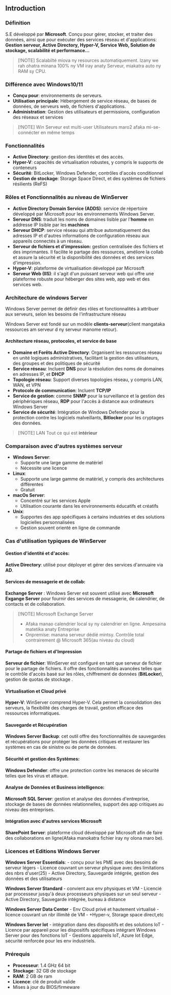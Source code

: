 ## Introduction
### Définition
S.E développé par **Microsoft**. Conçu pour gérer, stocker, et traiter des données, ainsi que pour exécuter des services réseau et d'applications:
**Gestion serveur, Active Directory, Hyper-V, Service Web, Solution de stockage, scalabilité et performance...**


> [!NOTE] Scalabilté
> miova ny resources automatiquement. Izany we rah ohatra minana 100% ny VM iray anaty Serveur, miakatra auto ny RAM sy CPU.

### Différence avec Windows10/11
- **Conçu pour**: environnements de serveurs.
- **Utilisation principale**: Hébergement de service réseau, de bases de données, de serveurs web, de fichiers d'applications.
- **Administration**: Gestion des utilisateurs et permissions, configuration des réseaux et services

> [!NOTE] Win Serveur est multi-user
> Utilisateurs maro2 afaka mi-se-connécter en même temps


### Fonctionnalités
- **Active Directory**: gestion des identités et des accès. 
- **Hyper-V**: capacités de virtualisation robustes, y compris le supports de conteneurs
- **Sécurité**: BitLocker, Windows Defender, contrôles d'accès conditionnel
- **Gestion de stockage**: Storage Space Direct, et des systèmes de fichiers résilients (ReFS)

### Rôles et Fonctionnalités au niveau de WinServer

- **Active Directory Domain Service (ADDS)**: service de répertoire développé par Microsoft pour les environnements Windows Server. 
- **Serveur DNS**: traduit les noms de domaines lisible par l'**homme** en addresse IP lisible par les **machines**
- **Serveur DHCP**: service réseau qui attribue automatiquement des adresses IP et d'autres informations de configuration réseau aux appareils connectés à un réseau.
- **Serveur de fichiers et d'impression:** gestion centralisée des fichiers et des imprimantes. Il facilite le partage des ressources, améliore la collab et assure la sécurité et la disponibilité des données et des services d'impression.
- **Hyper-V**: plateforme de virtualisation développé par Microsoft
- **Serveur Web (IIS)**: il s'agit d'un puissant serveur web qui offre une plateforme robuste pour héberger des sites web, app web et des services web.


### Architecture de windows Server
Windows Server permet de définir des rôles et fonctionnalités à attribuer aux serveurs, selon les besoins de l'infrastructure réseau

Windows Server est fondé sur un modèle **clients-serveur**(client mangataka ressources am serveur d ny serveur manome retour). 

#### Architecture réseau, protocoles, et service de base
- **Domaine et Forêts Active Directory**: 
	Organisent les ressources réseau en unité logiques administratives, facilitant la gestion des utilisateurs, des groupes et des politiques de sécurité
- **Service réseau**:
	Incluent **DNS** pour la résolution des noms de domaines en adresses IP, et **DHCP**
- **Topologie réseau**:
	Support diverses topologies réseau, y compris LAN, WAN, et VPN
- **Protocole de communication**:
	Incluent **TCP/IP**
- **Service de gestion**:
	comme **SNMP** pour la surveillance et la gestion des périphériques réseau, **RDP** pour l'accès à distance aux ordinateurs Windows Server
- **Service de sécurité**:
	Intégration de Windows Defender pour la protection contre les logiciels malveillants, **Bitlocker** pour les cryptages des données.



> [!NOTE] LAN
> Tout ce qui est **intérieur**  

### Comparaison avec d'autres systèmes serveur
- **Windows Server**:
	- Supporte une large gamme de matériel
	- Nécessite une licence
- **Linux**:
	- Supporte une large gamme de matériel, y compris des architectures différentes
	- Gratuit
- **macOs Server**:
	- Concentré sur les services Apple
	- Utilisation courante dans les environnements éducatifs et créatifs
- **Unix**:
	- Supportes des app spécifiques à certains industries et des solutions logicielles personnalisées
	- Gestion souvent orienté en ligne de commande

### Cas d'utilisation typiques de WinServer
#### Gestion d'identité et d'accès:
**Active Directory**: utilisé pour déployer et gérer des services d'annuaire via **AD**.

#### Services de messagerie et de collab: 
**Exchange Server** : Windows Server est souvent utilisé avec **Microsoft Exgange Server** pour fournir des services de messagerie, de calendrier, de contacts et de collaboration.


> [!NOTE] Microsoft Exchange Server
> - Afaka manao calendrier local sy ny calendrier en ligne. Ampesaina matetika anaty Entreprise
> - Onpremise: manana serveur dédié mintsy. Contrôle total contrairement @ Microsoft 365(au niveau du cloud)

#### Partage de fichiers et d'Impression
**Serveur de fichier**: WinServer est configuré en tant que serveur de fichier pour le partage de fichiers. Il offre des fonctionnalités avancées telles que le contrôle d'accès basé sur les rôles, chiffrement de données (**BitLocker**), gestion de quotas de stockage .

#### Virtualisation et Cloud privé
**Hyper-V**: WinServer comprend Hyper-V. Cela permet la consolidation des serveurs, la flexibilité des charges de travail, gestion efficace des ressources informatiques.

#### Sauvegarde et Récupération
**Windows Server Backup**: cet outil offre des fonctionnalités de sauvegardes et récupérations pour protéger les données critiques et restaurer les systèmes en cas de sinistre ou de perte de données. 

#### Sécurité et gestion des Systèmes:
**Windows Defender**: offre une protection contre les menaces de sécurité telles que les virus et attaque.

#### Analyse de Données et Business intelligence:
**Microsoft SQL Server**: gestion et analyse des données d'entreprise, stockage de bases de données relationnelles, support des app critiques au niveau des entreprises.

#### Intégration avec d'autres services Microsoft
**SharePoint Server**: plateforme cloud développé par Microsoft afin de faire des collaborations en ligne(Afaka manokatra fichier iray ny olona maro be).

### Licences et Editions Windows Server

**Windows Server Essentials**:
	- conçu pour les PME avec des besoins de serveur légers
	- Licence couvrant un serveur physique avec des limitations des nbrs d'user(25)
	- Active Directory, Sauvegarde intégrée, gestion des données et des utilisateurs

**Windows Server Standard**
	- convient aux env physiques et VM
	- Licencié par processeur jusqu'à deux processeurs physiques sur un seul serveur
	-  Active Directory, Sauvegarde intégrée, bureau à distance

**Windows Server  Data Center**
	- Env Cloud privé et hautement virtualisé
	- licence couvrant un nbr illimité de VM
	- +Hyper-v, Storage space direct,etc

**Windows Server Iot**
	- intégration dans des dispositifs et des solutions IoT
	- Licence par appareil pour les dispositifs spécifiques intégrant Windows Server pour des fonctions IoT
	- Gestions appareils IoT, Azure Iot Edge, sécurité renforcée pour les env industriels.

### Prérequis 
- **Processeur**: 1.4 GHz 64 bit
- **Stockage**: 32 GB de stockage
- **RAM**: 2 GB de ram
- **Licence**: clé de produit valide
- Mises à jour du BIOS/firmeware



